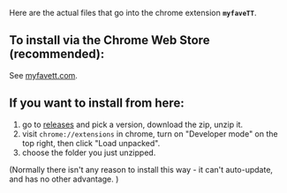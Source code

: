Here are the actual files that go into the chrome extension **`myfaveTT`**.

## To install via the Chrome Web Store (recommended):

See [myfavett.com](https://myfavett.com/).

## If you want to install from here:

1. go to [releases](https://github.com/ZYinMD/myfaveTT-dist/releases) and pick a version, download the zip, unzip it.
3. visit `chrome://extensions` in chrome, turn on "Developer mode" on the top right, then click "Load unpacked".
4. choose the folder you just unzipped.

(Normally there isn't any reason to install this way - it can't auto-update, and has no other advantage. )
